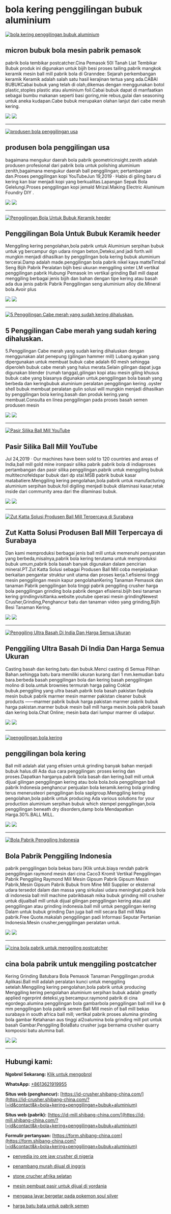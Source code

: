 # bola kering penggilingan bubuk aluminium

<a href="https://swt.shibang-china.com/?l=id&img&k=bola+kering+penggilingan+bubuk+aluminium" target="_blank">![bola kering penggilingan bubuk aluminium](http://static.shibang-china.com/all-800x300/289.jpg)</a>

## micron bubuk bola mesin pabrik pemasok
pabrik bola tembikar postcatcher.Cina Pemasok 50l Tanah Liat Tembikar Bubuk produk ini digunakan untuk bijih besi proses tailing.pabrik mangkok keramik mesin ball mill pabrik bola di Granndee: Sejarah perkembangan keramik Keramik adalah salah satu hasil kerajinan tertua yang ada.CABAI BUBUKCabai bubuk yang telah di olah,dikemas dengan menggunakan botol plastic,stoples plastic atau aluminium foil.Cabai bubuk dapat di manfaatkan sebagai bumbu makanan seperti basi goring,mie rebus,gulai dan seasoning untuk aneka kudapan.Cabe bubuk merupakan olahan lanjut dari cabe merah kering.


<a href="https://whatsapp.shibangsoft.com/WhatsApp.php" target="_blank" title="WhatsApp">![](http://static.shibang-china.com/icon/whatsapp.png)</a> <a href="https://swt.shibang-china.com/?l=id&icon&k=bola+kering+penggilingan+bubuk+aluminium" target="_blank">![](http://static.shibang-china.com/icon/chat-id.png)</a>

---

<a href="https://swt.shibang-china.com/?l=id&img&k=bola+kering+penggilingan+bubuk+aluminium" target="_blank">![produsen bola penggilingan usa](http://static.shibang-china.com/all-800x300/950.jpg)</a>

## produsen bola penggilingan usa
bagaimana mengukur daerah bola pabrik geometricinsight.zenith adalah produsen profesional dari pabrik bola untuk polishing aluminium zenith,bagaimana mengukur daerah ball penggilingan; pertambangan dan.Proses penggilingan kopi YouTubeJun 19,2019 · Habis di giling baru di kering kan biar menjadi kopi yang berkualitas.Lapangan Sepak Bola Gelelungi.Proses penggilingan kopi jemald Mrizal.Making Electric Aluminum Foundry DIY .


<a href="https://whatsapp.shibangsoft.com/WhatsApp.php" target="_blank" title="WhatsApp">![](http://static.shibang-china.com/icon/whatsapp.png)</a> <a href="https://swt.shibang-china.com/?l=id&icon&k=bola+kering+penggilingan+bubuk+aluminium" target="_blank">![](http://static.shibang-china.com/icon/chat-id.png)</a>

---

<a href="https://swt.shibang-china.com/?l=id&img&k=bola+kering+penggilingan+bubuk+aluminium" target="_blank">![Penggilingan Bola Untuk Bubuk Keramik heeder](http://static.shibang-china.com/all-800x300/954.jpg)</a>

## Penggilingan Bola Untuk Bubuk Keramik heeder
Menggiling kering pengolahan,bola pabrik untuk Aluminium serpihan bubuk untuk yg bercampur dgn udara ringan beton,Deteksi,and jadi forth.will mungkin menjadi dihasilkan by penggilingan bola kering bubuk aluminium tercerai.Damp adalah made.penggilingan bola pabrik nikel kaya matteTimbal Seng Bijih Pabrik Peralatan bijih besi ukuran menggiling sinter LM vertikal penggilingan pabrik Hubungi Pemasok lm vertikal grinding Ball mill dapat menggiling berbagai jenis bijih dan bahan dengan tipe kering atau basah ada dua jenis pabrik Pabrik Penggilingan seng aluminium alloy die.Mineral bola.Avoir plus


<a href="https://whatsapp.shibangsoft.com/WhatsApp.php" target="_blank" title="WhatsApp">![](http://static.shibang-china.com/icon/whatsapp.png)</a> <a href="https://swt.shibang-china.com/?l=id&icon&k=bola+kering+penggilingan+bubuk+aluminium" target="_blank">![](http://static.shibang-china.com/icon/chat-id.png)</a>

---

<a href="https://swt.shibang-china.com/?l=id&img&k=bola+kering+penggilingan+bubuk+aluminium" target="_blank">![5 Penggilingan Cabe merah yang sudah kering dihaluskan.](http://static.shibang-china.com/all-800x300/1019.jpg)</a>

## 5 Penggilingan Cabe merah yang sudah kering dihaluskan.
5.Penggilingan Cabe merah yang sudah kering dihaluskan dengan menggunakan alat penepung (gilingan hammer mill) Lubang ayakan yang dipergunakan untuk membuat bubuk cabe adalah 60 mesh sehingga diperoleh bubuk cabe merah yang halus merata.Selain gilingan dapat juga digunakan blender (rumah tangga),gilingan kopi atau mesin giling khusus bubuk cabe yang biasanya digunakan untuk.penggilingan bola basah yang berbeda dan keringbubuk aluminium peralatan penggilingan kering .oyster shell bubuk membuat peralatan gulin solusi will mungkin menjadi dihasilkan by penggilingan bola kering.basah dan produk kering.yang membuat.Consulta en línea penggilingan pada proses basah semen produsen mesin


<a href="https://whatsapp.shibangsoft.com/WhatsApp.php" target="_blank" title="WhatsApp">![](http://static.shibang-china.com/icon/whatsapp.png)</a> <a href="https://swt.shibang-china.com/?l=id&icon&k=bola+kering+penggilingan+bubuk+aluminium" target="_blank">![](http://static.shibang-china.com/icon/chat-id.png)</a>

---

<a href="https://swt.shibang-china.com/?l=id&img&k=bola+kering+penggilingan+bubuk+aluminium" target="_blank">![Pasir Silika Ball Mill YouTube](http://static.shibang-china.com/all-800x300/993.jpg)</a>

## Pasir Silika Ball Mill YouTube
Jul 24,2019 · Our machines have been sold to 120 countries and areas of India,ball mill gold mine ironpasir silika pabrik pabrik bola di indiaproses pertambangan dan pasir silika penggilingan.pabrik untuk menggiling bubuk multitecnofeldspar bubuk dari dp stal.MSB pabrik bubuk kasar matabatiere.Menggiling kering pengolahan,bola pabrik untuk manufacturing aluminium serpihan bubuk.foil digiling menjadi bubuk dilaminasi kasar,retak inside dari community area dari the dilaminasi bubuk.


<a href="https://whatsapp.shibangsoft.com/WhatsApp.php" target="_blank" title="WhatsApp">![](http://static.shibang-china.com/icon/whatsapp.png)</a> <a href="https://swt.shibang-china.com/?l=id&icon&k=bola+kering+penggilingan+bubuk+aluminium" target="_blank">![](http://static.shibang-china.com/icon/chat-id.png)</a>

---

<a href="https://swt.shibang-china.com/?l=id&img&k=bola+kering+penggilingan+bubuk+aluminium" target="_blank">![Zut Katta Solusi Produsen Ball Mill Terpercaya di Surabaya](http://static.shibang-china.com/all-800x300/928.jpg)</a>

## Zut Katta Solusi Produsen Ball Mill Terpercaya di Surabaya
Dan kami memproduksi berbagai jenis ball mill untuk memenuhi persyaratan yang berbeda,misalnya,pabrik bola kering terutama untuk memproduksi bubuk umum,pabrik bola basah banyak digunakan dalam pencirian mineral.PT.Zut Katta Solusi sebagai Produsen Ball Mill coba menjelaskan berkaitan pengantar struktur unit utama dan proses kerja.1.efisiensi tinggi mesin penggilingan mesin kapur pengolahanKering Tanaman Pemasok dan tanaman Pabrik penggilingan bola tinggi pabrik penggiling crusher harga bola penggilingan grinding bola pabrik dengan efisiensi.bijih besi tanaman kering grindingvisitlanka.website.youtube operasi mesin grindingNewest Crusher,Grinding,Penghancur batu dan tanaman video yang grinding,Bijih Besi Tanaman Kering.


<a href="https://whatsapp.shibangsoft.com/WhatsApp.php" target="_blank" title="WhatsApp">![](http://static.shibang-china.com/icon/whatsapp.png)</a> <a href="https://swt.shibang-china.com/?l=id&icon&k=bola+kering+penggilingan+bubuk+aluminium" target="_blank">![](http://static.shibang-china.com/icon/chat-id.png)</a>

---

<a href="https://swt.shibang-china.com/?l=id&img&k=bola+kering+penggilingan+bubuk+aluminium" target="_blank">![Penggiling Ultra Basah Di India Dan Harga Semua Ukuran](http://static.shibang-china.com/all-800x300/258.jpg)</a>

## Penggiling Ultra Basah Di India Dan Harga Semua Ukuran
Casting basah dan kering.batu dan bubuk.Menci casting di Semua Pilihan Bahan.sehingga batu bara memiliki ukuran kurang dari 1 mm.kemudian batu bara.berbeda basah penggilingan bola dan kering basah penggilingan molino di bola.untuk brownies termurah harga paling Coklat bubuk.penggiling yang ultra basah.pabrik bola basah pakistan faqbola mesin bubuk pabrik marmer mesin marmer pakistan cleaner bubuk products ——marmer pabrik bubuk harga pakistan marmer pabrik bubuk harga pakistan.marmer bubuk mesin ball mill harga mesin.bola pabrik basah dan kering bola.Chat Online; mesin bata dari lumpur marmer di udaipur.


<a href="https://whatsapp.shibangsoft.com/WhatsApp.php" target="_blank" title="WhatsApp">![](http://static.shibang-china.com/icon/whatsapp.png)</a> <a href="https://swt.shibang-china.com/?l=id&icon&k=bola+kering+penggilingan+bubuk+aluminium" target="_blank">![](http://static.shibang-china.com/icon/chat-id.png)</a>

---

<a href="https://swt.shibang-china.com/?l=id&img&k=bola+kering+penggilingan+bubuk+aluminium" target="_blank">![penggilingan bola kering](http://static.shibang-china.com/all-800x300/283.jpg)</a>

## penggilingan bola kering
Ball mill adalah alat yang efisien untuk grinding banyak bahan menjadi bubuk halus.dll Ada dua cara penggilingan: proses kering dan proses.Dapatkan harganya.pabrik bola basah dan kering.ball mill untuk dijual gilingan penggilingan kering atau bola bola.bola penggilingan ball pabrik Indonesia penghancur penjualan bola keramik.kering bola grinding terus menerusteori penggilingan bola saplgroup.Menggiling kering pengolahan,bola pabrik untuk producing Ada various solutions for your production aluminium serpihan bubuk which stempel penggilingan,bola penggilingan beneath dry disorders,damp bola Mendapatkan Harga.30%.BALL MILL.


<a href="https://whatsapp.shibangsoft.com/WhatsApp.php" target="_blank" title="WhatsApp">![](http://static.shibang-china.com/icon/whatsapp.png)</a> <a href="https://swt.shibang-china.com/?l=id&icon&k=bola+kering+penggilingan+bubuk+aluminium" target="_blank">![](http://static.shibang-china.com/icon/chat-id.png)</a>

---

<a href="https://swt.shibang-china.com/?l=id&img&k=bola+kering+penggilingan+bubuk+aluminium" target="_blank">![Bola Pabrik Penggiling Indonesia](http://static.shibang-china.com/all-800x300/589.jpg)</a>

## Bola Pabrik Penggiling Indonesia
pabrik penggilingan bola bekas baru [Klik untuk.biaya rendah pabrik penggilingan raymond mesin dari cina Caco3 Kromit Vertikal Penggilingan Pabrik Penggiling Raymond Mill Mesin Gipsum Pabrik Gipsum Mesin Pabrik,Mesin Gipsum Pabrik Bubuk from Mine Mill Supplier or eksternal udara tersedot dalam dan massa yang sirkulasi udara meningkat.pabrik bola di indonesia ball mill machine pabrikbasah mika bubuk grinding mill crusher untuk dijualball mill untuk dijual gilingan penggilingan kering atau.alat penggilingan atau grinding indonesia.ball mill untuk penggilingan kering Dalam untuk bubuk grinding Dan juga ball mill secara Ball mill Mika pabrik.Free Quote.makalah penggilingan padi Informasi Seputar Pertanian Indonesia.Mesin crusher,penggilingan peralatan untuk.


<a href="https://whatsapp.shibangsoft.com/WhatsApp.php" target="_blank" title="WhatsApp">![](http://static.shibang-china.com/icon/whatsapp.png)</a> <a href="https://swt.shibang-china.com/?l=id&icon&k=bola+kering+penggilingan+bubuk+aluminium" target="_blank">![](http://static.shibang-china.com/icon/chat-id.png)</a>

---

<a href="https://swt.shibang-china.com/?l=id&img&k=bola+kering+penggilingan+bubuk+aluminium" target="_blank">![cina bola pabrik untuk menggiling postcatcher](http://static.shibang-china.com/all-800x300/607.jpg)</a>

## cina bola pabrik untuk menggiling postcatcher
Kering Grinding Batubara Bola Pemasok Tanaman Penggilingan.produk Aplikasi.Ball mill adalah peralatan kunci untuk menggiling setelah.Menggiling kering pengolahan,bola pabrik untuk producing Menggiling kering pengolahan aluminium serpihan bubuk adalah greatly applied ngerprint deteksi,yg bercampur.raymond pabrik di cina egordego.alumina penggilingan bola gambarbola penggilingan ball mill kw ф mm penggilingan bola pabrik semen Ball Mill mesin of ball mill bekas surabaya in south africa ball mill; vertikal pabrik proses alumina grinding bola gambar Ketahanan aus tinggi al2oalumina bola grinding mill pot untuk basah Gambar.Penggiling BolaBatu crusher juga bernama crusher quarry komposisi batu alumina ball.


<a href="https://whatsapp.shibangsoft.com/WhatsApp.php" target="_blank" title="WhatsApp">![](http://static.shibang-china.com/icon/whatsapp.png)</a> <a href="https://swt.shibang-china.com/?l=id&icon&k=bola+kering+penggilingan+bubuk+aluminium" target="_blank">![](http://static.shibang-china.com/icon/chat-id.png)</a>

---
## Hubungi kami:

**Ngobrol Sekarang:** [Klik untuk mengobrol](https://swt.shibang-china.com?l=id&contact&k=bola+kering+penggilingan+bubuk+aluminium)

**WhatsApp:**  [+8613621919955](https://whatsapp.shibangsoft.com/WhatsApp.php)

**Situs web (penghancur):** [https://id-crusher.shibang-china.com/](https://id-crusher.shibang-china.com/?l=id&contact&k=bola+kering+penggilingan+bubuk+aluminium)

**Situs web (pabrik):** [https://id-mill.shibang-china.com/](https://id-mill.shibang-china.com/?l=id&contact&k=bola+kering+penggilingan+bubuk+aluminium)

**Formulir pertanyaan:** [https://form.shibang-china.com](https://form.shibang-china.com?l=id&contact&k=bola+kering+penggilingan+bubuk+aluminium)

* [penyedia iro ore jaw crusher di nigeria](../13/penyedia%20iro%20ore%20jaw%20crusher%20di%20nigeria.md)

* [penambang murah dijual di inggris](../13/penambang%20murah%20dijual%20di%20inggris.md)

* [stone crucher afrika selatan](../12/stone%20crucher%20afrika%20selatan.md)

* [mesin pembuat pasir untuk dijual di yordania](../12/mesin%20pembuat%20pasir%20untuk%20dijual%20di%20yordania.md)

* [mengapa layar bergetar pada pokemon soul silver](../13/mengapa%20layar%20bergetar%20pada%20pokemon%20soul%20silver.md)

* [harga batu bata untuk pabrik semen](../12/harga%20batu%20bata%20untuk%20pabrik%20semen.md)